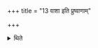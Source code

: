 +++
title = "13 वाशा इति प्रुष्वाणाम्"

+++

<details><summary>थिते</summary>

वाशा इति प्रुष्वाणाम् १३
</details>
